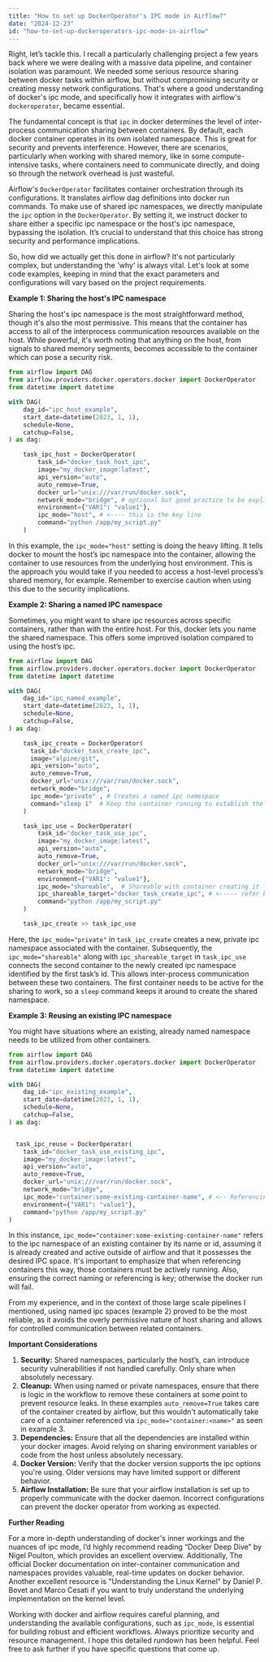 ```yaml
---
title: "How to set up DockerOperator's IPC mode in Airflow?"
date: "2024-12-23"
id: "how-to-set-up-dockeroperators-ipc-mode-in-airflow"
---
```


Right, let’s tackle this. I recall a particularly challenging project a few years back where we were dealing with a massive data pipeline, and container isolation was paramount. We needed some serious resource sharing between docker tasks within airflow, but without compromising security or creating messy network configurations. That's where a good understanding of docker's ipc mode, and specifically how it integrates with airflow's `dockeroperator`, became essential.

The fundamental concept is that `ipc` in docker determines the level of inter-process communication sharing between containers. By default, each docker container operates in its own isolated namespace. This is great for security and prevents interference. However, there are scenarios, particularly when working with shared memory, like in some compute-intensive tasks, where containers need to communicate directly, and doing so through the network overhead is just wasteful.

Airflow's `DockerOperator` facilitates container orchestration through its configurations. It translates airflow dag definitions into docker run commands. To make use of shared ipc namespaces, we directly manipulate the `ipc` option in the `DockerOperator`. By setting it, we instruct docker to share either a specific ipc namespace or the host's ipc namespace, bypassing the isolation. It’s crucial to understand that this choice has strong security and performance implications.

So, how did we actually get this done in airflow? It's not particularly complex, but understanding the 'why' is always vital. Let's look at some code examples, keeping in mind that the exact parameters and configurations will vary based on the project requirements.

**Example 1: Sharing the host's IPC namespace**

Sharing the host's ipc namespace is the most straightforward method, though it's also the most permissive. This means that the container has access to all of the interprocess communication resources available on the host. While powerful, it's worth noting that anything on the host, from signals to shared memory segments, becomes accessible to the container which can pose a security risk.

```python
from airflow import DAG
from airflow.providers.docker.operators.docker import DockerOperator
from datetime import datetime

with DAG(
    dag_id="ipc_host_example",
    start_date=datetime(2023, 1, 1),
    schedule=None,
    catchup=False,
) as dag:

    task_ipc_host = DockerOperator(
        task_id="docker_task_host_ipc",
        image="my_docker_image:latest",
        api_version="auto",
        auto_remove=True,
        docker_url="unix:///var/run/docker.sock",
        network_mode="bridge", # optional but good practice to be explicit
        environment={"VAR1": "value1"},
        ipc_mode="host", # <---- this is the key line
        command="python /app/my_script.py"
    )
```

In this example, the `ipc_mode="host"` setting is doing the heavy lifting. It tells docker to mount the host’s ipc namespace into the container, allowing the container to use resources from the underlying host environment. This is the approach you would take if you needed to access a host-level process’s shared memory, for example. Remember to exercise caution when using this due to the security implications.

**Example 2: Sharing a named IPC namespace**

Sometimes, you might want to share ipc resources across specific containers, rather than with the entire host. For this, docker lets you name the shared namespace. This offers some improved isolation compared to using the host’s ipc.

```python
from airflow import DAG
from airflow.providers.docker.operators.docker import DockerOperator
from datetime import datetime

with DAG(
    dag_id="ipc_named_example",
    start_date=datetime(2023, 1, 1),
    schedule=None,
    catchup=False,
) as dag:

    task_ipc_create = DockerOperator(
      task_id="docker_task_create_ipc",
      image="alpine/git",
      api_version="auto",
      auto_remove=True,
      docker_url="unix:///var/run/docker.sock",
      network_mode="bridge",
      ipc_mode="private" , # Creates a named ipc namespace
      command="sleep 1"  # Keep the container running to establish the namespace
    )

    task_ipc_use = DockerOperator(
        task_id="docker_task_use_ipc",
        image="my_docker_image:latest",
        api_version="auto",
        auto_remove=True,
        docker_url="unix:///var/run/docker.sock",
        network_mode="bridge",
        environment={"VAR1": "value1"},
        ipc_mode="shareable",  # Shareable with container creating it first
        ipc_shareable_target="docker_task_create_ipc", # <----- refer by the id of first container
        command="python /app/my_script.py"
    )

    task_ipc_create >> task_ipc_use
```

Here, the `ipc_mode="private"` in `task_ipc_create` creates a new, private ipc namespace associated with the container. Subsequently, the `ipc_mode="shareable"` along with `ipc_shareable_target` in `task_ipc_use` connects the second container to the newly created ipc namespace identified by the first task’s id. This allows inter-process communication between these two containers. The first container needs to be active for the sharing to work, so a `sleep` command keeps it around to create the shared namespace.

**Example 3: Reusing an existing IPC namespace**

You might have situations where an existing, already named namespace needs to be utilized from other containers.

```python
from airflow import DAG
from airflow.providers.docker.operators.docker import DockerOperator
from datetime import datetime

with DAG(
    dag_id="ipc_existing_example",
    start_date=datetime(2023, 1, 1),
    schedule=None,
    catchup=False,
) as dag:


  task_ipc_reuse = DockerOperator(
    task_id="docker_task_use_existing_ipc",
    image="my_docker_image:latest",
    api_version="auto",
    auto_remove=True,
    docker_url="unix:///var/run/docker.sock",
    network_mode="bridge",
    ipc_mode="container:some-existing-container-name", # <-- Referencing an existing container's namespace
    environment={"VAR1": "value1"},
    command="python /app/my_script.py"
)
```

In this instance, `ipc_mode="container:some-existing-container-name"` refers to the ipc namespace of an existing container by its name or id, assuming it is already created and active outside of airflow and that it possesses the desired IPC space. It's important to emphasize that when referencing containers this way, those containers must be actively running. Also, ensuring the correct naming or referencing is key; otherwise the docker run will fail.

From my experience, and in the context of those large scale pipelines I mentioned, using named ipc spaces (example 2) proved to be the most reliable, as it avoids the overly permissive nature of host sharing and allows for controlled communication between related containers.

**Important Considerations**

1.  **Security:** Shared namespaces, particularly the host’s, can introduce security vulnerabilities if not handled carefully. Only share when absolutely necessary.
2.  **Cleanup:** When using named or private namespaces, ensure that there is logic in the workflow to remove these containers at some point to prevent resource leaks. In these examples `auto_remove=True` takes care of the container created by airflow, but this wouldn't automatically take care of a container referenced via `ipc_mode="container:<name>"` as seen in example 3.
3.  **Dependencies:** Ensure that all the dependencies are installed within your docker images. Avoid relying on sharing environment variables or code from the host unless absolutely necessary.
4.  **Docker Version:** Verify that the docker version supports the ipc options you're using. Older versions may have limited support or different behavior.
5.  **Airflow Installation:** Be sure that your airflow installation is set up to properly communicate with the docker daemon. Incorrect configurations can prevent the docker operator from working as expected.

**Further Reading**

For a more in-depth understanding of docker's inner workings and the nuances of ipc mode, I’d highly recommend reading “Docker Deep Dive” by Nigel Poulton, which provides an excellent overview. Additionally, The official Docker documentation on inter-container communication and namespaces provides valuable, real-time updates on docker behavior. Another excellent resource is "Understanding the Linux Kernel" by Daniel P. Bovet and Marco Cesati if you want to truly understand the underlying implementation on the kernel level.

Working with docker and airflow requires careful planning, and understanding the available configurations, such as `ipc_mode`, is essential for building robust and efficient workflows. Always prioritize security and resource management. I hope this detailed rundown has been helpful. Feel free to ask further if you have specific questions that come up.
